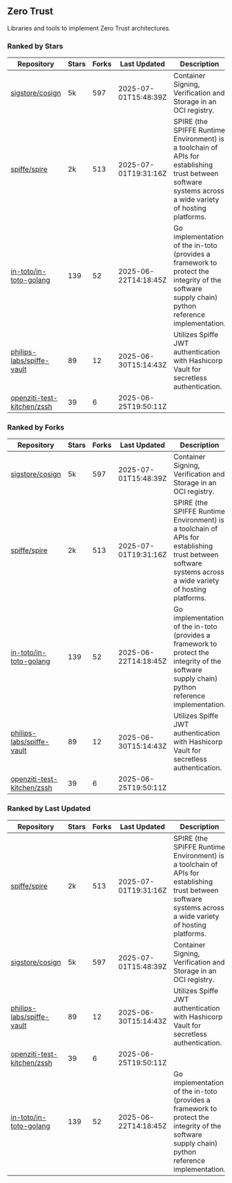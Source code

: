 ## Zero Trust

Libraries and tools to implement Zero Trust architectures.

### Ranked by Stars

| Repository | Stars | Forks | Last Updated | Description | 
|------------|-------|-------|--------------|-------------|
| [sigstore/cosign](https://github.com/sigstore/cosign) | 5k | 597 | 2025-07-01T15:48:39Z |  Container Signing, Verification and Storage in an OCI registry. |
| [spiffe/spire](https://github.com/spiffe/spire) | 2k | 513 | 2025-07-01T19:31:16Z |  SPIRE (the SPIFFE Runtime Environment) is a toolchain of APIs for establishing trust between software systems across a wide variety of hosting platforms. |
| [in-toto/in-toto-golang](https://github.com/in-toto/in-toto-golang) | 139 | 52 | 2025-06-22T14:18:45Z |  Go implementation of the in-toto (provides a framework to protect the integrity of the software supply chain) python reference implementation. |
| [philips-labs/spiffe-vault](https://github.com/philips-labs/spiffe-vault) | 89 | 12 | 2025-06-30T15:14:43Z |  Utilizes Spiffe JWT authentication with Hashicorp Vault for secretless authentication. |
| [openziti-test-kitchen/zssh](https://github.com/openziti-test-kitchen/zssh) | 39 | 6 | 2025-06-25T19:50:11Z |  |

### Ranked by Forks

| Repository | Stars | Forks | Last Updated | Description | 
|------------|-------|-------|--------------|-------------|
| [sigstore/cosign](https://github.com/sigstore/cosign) | 5k | 597 | 2025-07-01T15:48:39Z |  Container Signing, Verification and Storage in an OCI registry. |
| [spiffe/spire](https://github.com/spiffe/spire) | 2k | 513 | 2025-07-01T19:31:16Z |  SPIRE (the SPIFFE Runtime Environment) is a toolchain of APIs for establishing trust between software systems across a wide variety of hosting platforms. |
| [in-toto/in-toto-golang](https://github.com/in-toto/in-toto-golang) | 139 | 52 | 2025-06-22T14:18:45Z |  Go implementation of the in-toto (provides a framework to protect the integrity of the software supply chain) python reference implementation. |
| [philips-labs/spiffe-vault](https://github.com/philips-labs/spiffe-vault) | 89 | 12 | 2025-06-30T15:14:43Z |  Utilizes Spiffe JWT authentication with Hashicorp Vault for secretless authentication. |
| [openziti-test-kitchen/zssh](https://github.com/openziti-test-kitchen/zssh) | 39 | 6 | 2025-06-25T19:50:11Z |  |

### Ranked by Last Updated

| Repository | Stars | Forks | Last Updated | Description | 
|------------|-------|-------|--------------|-------------|
| [spiffe/spire](https://github.com/spiffe/spire) | 2k | 513 | 2025-07-01T19:31:16Z |  SPIRE (the SPIFFE Runtime Environment) is a toolchain of APIs for establishing trust between software systems across a wide variety of hosting platforms. |
| [sigstore/cosign](https://github.com/sigstore/cosign) | 5k | 597 | 2025-07-01T15:48:39Z |  Container Signing, Verification and Storage in an OCI registry. |
| [philips-labs/spiffe-vault](https://github.com/philips-labs/spiffe-vault) | 89 | 12 | 2025-06-30T15:14:43Z |  Utilizes Spiffe JWT authentication with Hashicorp Vault for secretless authentication. |
| [openziti-test-kitchen/zssh](https://github.com/openziti-test-kitchen/zssh) | 39 | 6 | 2025-06-25T19:50:11Z |  |
| [in-toto/in-toto-golang](https://github.com/in-toto/in-toto-golang) | 139 | 52 | 2025-06-22T14:18:45Z |  Go implementation of the in-toto (provides a framework to protect the integrity of the software supply chain) python reference implementation. |

